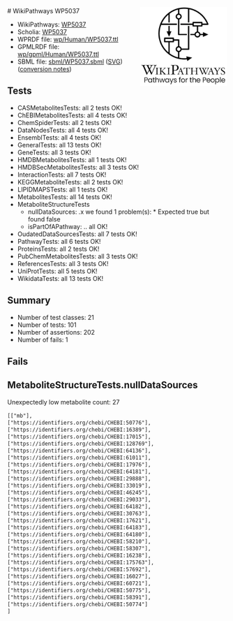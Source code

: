 <img style="float: right; width: 200px" src="../logo.png" />
# WikiPathways WP5037

* WikiPathways: [WP5037](https://identifiers.org/wikipathways:WP5037)
* Scholia: [WP5037](https://scholia.toolforge.org/wikipathways/WP5037)
* WPRDF file: [wp/Human/WP5037.ttl](../wp/Human/WP5037.ttl)
* GPMLRDF file: [wp/gpml/Human/WP5037.ttl](../wp/gpml/Human/WP5037.ttl)
* SBML file: [sbml/WP5037.sbml](../sbml/WP5037.sbml) ([SVG](../sbml/WP5037.svg)) ([conversion notes](../sbml/WP5037.txt))

## Tests
* CASMetabolitesTests: all 2 tests OK!
* ChEBIMetabolitesTests: all 4 tests OK!
* ChemSpiderTests: all 2 tests OK!
* DataNodesTests: all 4 tests OK!
* EnsemblTests: all 4 tests OK!
* GeneralTests: all 13 tests OK!
* GeneTests: all 3 tests OK!
* HMDBMetabolitesTests: all 1 tests OK!
* HMDBSecMetabolitesTests: all 3 tests OK!
* InteractionTests: all 7 tests OK!
* KEGGMetaboliteTests: all 2 tests OK!
* LIPIDMAPSTests: all 1 tests OK!
* MetabolitesTests: all 14 tests OK!
* MetaboliteStructureTests
    * nullDataSources: .x we found 1 problem(s):
            * Expected true but found false
    * isPartOfAPathway: .. all OK!
* OudatedDataSourcesTests: all 7 tests OK!
* PathwayTests: all 6 tests OK!
* ProteinsTests: all 2 tests OK!
* PubChemMetabolitesTests: all 3 tests OK!
* ReferencesTests: all 3 tests OK!
* UniProtTests: all 5 tests OK!
* WikidataTests: all 13 tests OK!


## Summary

* Number of test classes: 21
* Number of tests: 101
* Number of assertions: 202
* Number of fails: 1

## Fails

<a name="919041af" />

## MetaboliteStructureTests.nullDataSources

Unexpectedly low metabolite count: 27
```
[["mb"],
["https://identifiers.org/chebi/CHEBI:50776"],
["https://identifiers.org/chebi/CHEBI:16389"],
["https://identifiers.org/chebi/CHEBI:17015"],
["https://identifiers.org/chebi/CHEBI:128769"],
["https://identifiers.org/chebi/CHEBI:64136"],
["https://identifiers.org/chebi/CHEBI:61011"],
["https://identifiers.org/chebi/CHEBI:17976"],
["https://identifiers.org/chebi/CHEBI:64181"],
["https://identifiers.org/chebi/CHEBI:29888"],
["https://identifiers.org/chebi/CHEBI:33019"],
["https://identifiers.org/chebi/CHEBI:46245"],
["https://identifiers.org/chebi/CHEBI:29033"],
["https://identifiers.org/chebi/CHEBI:64182"],
["https://identifiers.org/chebi/CHEBI:30763"],
["https://identifiers.org/chebi/CHEBI:17621"],
["https://identifiers.org/chebi/CHEBI:64183"],
["https://identifiers.org/chebi/CHEBI:64180"],
["https://identifiers.org/chebi/CHEBI:58210"],
["https://identifiers.org/chebi/CHEBI:58307"],
["https://identifiers.org/chebi/CHEBI:16238"],
["https://identifiers.org/chebi/CHEBI:175763"],
["https://identifiers.org/chebi/CHEBI:57692"],
["https://identifiers.org/chebi/CHEBI:16027"],
["https://identifiers.org/chebi/CHEBI:60721"],
["https://identifiers.org/chebi/CHEBI:50775"],
["https://identifiers.org/chebi/CHEBI:58391"],
["https://identifiers.org/chebi/CHEBI:50774"]
]
```

